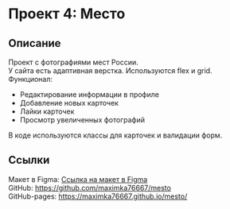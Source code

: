 # Проект 4: Место

## Описание

Проект с фотографиями мест России.  
У сайта есть адаптивная верстка. Используются flex и grid.  
Функционал:

- Редактирование информации в профиле
- Добавление новых карточек
- Лайки карточек
- Просмотр увеличенных фотографий

В коде используются классы для карточек и валидации форм.

## Ссылки

Макет в Figma: [Ссылка на макет в Figma](https://www.figma.com/file/2cn9N9jSkmxD84oJik7xL7/JavaScript.-Sprint-4?node-id=0%3A1])  
GitHub: https://github.com/maximka76667/mesto  
GitHub-pages: https://maximka76667.github.io/mesto/
